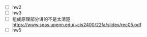 - [ ] hw2
- [ ] hw3
- [ ] 组成原理部分讲的不是太清楚 https://www.seas.upenn.edu/~cis2400/22fa/slides/rec05.pdf
- [ ] hw5
